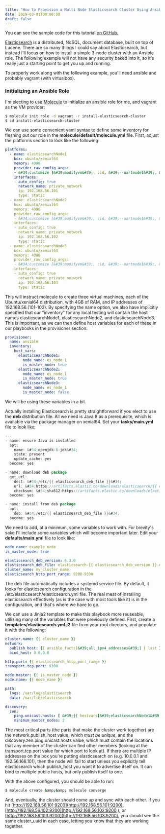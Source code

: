 ```yaml
---
title: "How to Provision a Multi Node Elasticsearch Cluster Using Ansible"
date: 2019-03-01T00:00:00
draft: false
---
```


You can see the sample code for this tutorial [on GitHub.](https://github.com/nfisher23/some-ansible-examples)

[Elasticsearch](https://www.elastic.co/products/elasticsearch) is a distributed, NoSQL, document database, built on top of Lucene. There are so many things I could say about Elasticsearch, but instead I&#39;ll focus on how to install a simple 3-node cluster with an Ansible role. The following example will not have any security baked into it, so it&#39;s really just a starting point to get you up and running.

To properly work along with the following example, you&#39;ll need ansible and probably vagrant (with virtualbox).

### Initializing an Ansible Role

I&#39;m electing to use [Molecule](https://nickolasfisher.com/blog/How-to-do-Test-Driven-Development-on-Your-Ansible-Roles-Using-Molecule) to initialize an ansible role for me, and vagrant as the VM provider:

``` bash
$ molecule init role -d vagrant -r install-elasticsearch-cluster
$ cd install-elasticsearch-cluster

```

We can use some convenient yaml syntax to define some inventory for fleshing out our role in the **molecule/default/molecule.yml** file. First, adjust the platforms section to look like the following:

``` yaml
platforms:
  - name: elasticsearchNode1
    box: ubuntu/xenial64
    memory: 4096
    provider_raw_config_args:
    - &#34;customize [&#39;modifyvm&#39;, :id, &#39;--uartmode1&#39;, &#39;disconnected&#39;]&#34;
    interfaces:
    - auto_config: true
      network_name: private_network
      ip: 192.168.56.101
      type: static
  - name: elasticsearchNode2
    box: ubuntu/xenial64
    memory: 4096
    provider_raw_config_args:
    - &#34;customize [&#39;modifyvm&#39;, :id, &#39;--uartmode1&#39;, &#39;disconnected&#39;]&#34;
    interfaces:
    - auto_config: true
      network_name: private_network
      ip: 192.168.56.102
      type: static
  - name: elasticsearchNode3
    box: ubuntu/xenial64
    memory: 4096
    provider_raw_config_args:
    - &#34;customize [&#39;modifyvm&#39;, :id, &#39;--uartmode1&#39;, &#39;disconnected&#39;]&#34;
    interfaces:
    - auto_config: true
      network_name: private_network
      ip: 192.168.56.103
      type: static
```

This will instruct molecule to create three virtual machines, each of the Ubuntu/xenial64 distribution, with 4GB of RAM, and IP addresses of 192.168.56.(101-103). By specifying the name option, we also have implicitly specified that our &#34;inventory&#34; for any local testing will contain the host names elasticsearchNode1, elasticsearchNode2, and elasticsearchNode3. This is important, as we can then define host variables for each of these in our playbooks in the provisioner section:

``` yaml
provisioner:
  name: ansible
  inventory:
    host_vars:
      elasticsearchNode1:
        node_name: es_node_1
        is_master_node: true
      elasticsearchNode2:
        node_name: es_node_1
        is_master_node: true
      elasticsearchNode3:
        node_name: es_node_1
        is_master_node: false

```

We will be using these variables in a bit.

Actually installing Elasticsearch is pretty straightforward if you elect to use the **deb** distribution file. All we need is Java 8 as a prerequisite, which is available via the package manager on xenial64. Set your **tasks/main.yml** file to look like:

``` java
---
- name: ensure Java is installed
  apt:
    name: &#34;openjdk-8-jdk&#34;
    state: present
    update_cache: yes
  become: yes

- name: download deb package
  get_url:
    dest: &#34;/etc/{{ elasticsearch_deb_file }}&#34;
    url: &#34;https://artifacts.elastic.co/downloads/elasticsearch/{{ elasticsearch_deb_file }}&#34;
    checksum: &#34;sha512:https://artifacts.elastic.co/downloads/elasticsearch/{{ elasticsearch_deb_file }}.sha512&#34;
  become: yes

- name: install from deb package
  apt:
    deb: &#34;/etc/{{ elasticsearch_deb_file }}&#34;
  become: yes

```

We need to add, at a minimum, some variables to work with. For brevity&#39;s sake I&#39;ll include some variables which will become important later. Edit your **defaults/main.yml** file to look like:

``` yaml
node_name: example_node
is_master_node: true

elasticsearch_deb_version: 6.3.0
elasticsearch_deb_file: elasticsearch-{{ elasticsearch_deb_version }}.deb
cluster_name: my_cluster_name
elasticsearch_http_port_range: 9200-9300

```

The deb file automatically includes a systemd service file. By default, it looks for elasticsearch configuration in the /etc/elasticsearch/elasticsearch.yml file. The real meat of installing elasticsearch effectively (as is the case with most tools like it) is in the configuration, and that&#39;s where we have to go.

We can use a Jinja2 template to make this playbook more reuseable, utilizing many of the variables that were previously defined. First, create a **templates/elasticsearch.yml.j2** file from your root directory, and populate it with the following:

``` yaml
cluster.name: {{ cluster_name }}
network:
  publish_host: {{ ansible_facts[&#39;all_ipv4_addresses&#39;] | last }}
  bind_host: 0.0.0.0

http.port: {{ elasticsearch_http_port_range }}
transport.tcp.port: 9300

node.master: {{ is_master_node }}
node.name: {{ node_name }}

path:
  logs: /var/log/elasticsearch
  data: /var/lib/elasticsearch

discovery:
  zen:
    ping.unicast.hosts: [ &#39;{{ hostvars[&#39;elasticsearchNode1&#39;][&#39;ansible_facts&#39;][&#39;all_ipv4_addresses&#39;] | last }}:9300&#39;, &#39;{{ hostvars[&#39;elasticsearchNode2&#39;][&#39;ansible_facts&#39;][&#39;all_ipv4_addresses&#39;] | last }}:9300&#39;, &#39;{{ hostvars[&#39;elasticsearchNode3&#39;][&#39;ansible_facts&#39;][&#39;all_ipv4_addresses&#39;] | last }}:9300&#39; ]
    minimum_master_nodes: 2

```

The most critical parts (the parts that make the cluster work together) are the network.publish\_host value, which _must be unique_, and the discovery.zen.ping.unicast.hosts value, which must contain the locations that any member of the cluster can find other members (looking at the transport.tcp.port value for which port to look at). If there are multiple IP addresses on the box you&#39;re putting elasticsearch on (e.g. 10.0.0.1 and 192.56.168.101), then the node will fail to start unless you explicitly tell elasticsearch which publish\_host you want it to advertise itself on. It can bind to multiple public hosts, but only publish itself to one.

With the above configured, you should be able to run:

``` bash
$ molecule create &amp;&amp; molecule converge
```

And, eventually, the cluster should come up and sync with each other. If you hit [http://192.168.56.101:9200](http://192.168.56.101:9200), [http://192.168.56.102:9200](http://192.168.56.102:9200,), or [http://192.168.56.103:9200](http://192.168.56.103:9200), you should see the same cluster\_uuid in each case, letting you know that they are working together.


